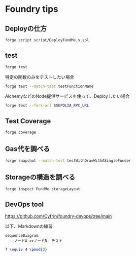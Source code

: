 # Foundry tips
## Deployの仕方
```bash
forge script script/DeployFundMe.s.sol
```

## test
```bash
forge test
```
特定の関数のみをテストしたい場合
```bash
forge test --match-test testFunctionName
```
AlchemyなどのNode提供サービスを使って、Deployしたい場合
```bash
forge test --fork-url $SEPOLIA_RPC_URL
```

## Test Coverage
```bash
forge coverage
```
## Gas代を調べる
```bash
forge snapshot --match-test testWithDrawWithASingleFunder
```
## Storageの構造を調べる
```bash
forge inspect FundMe storageLayout
```

## DevOps tool
https://github.com/Cyfrin/foundry-devops/tree/main



以下、Markdownの練習
```mermaid
sequenceDiagram
    ノードA->>ノードB: テスト

```

```LaTeX
7 \equiv 4 \pmod{3}
```
